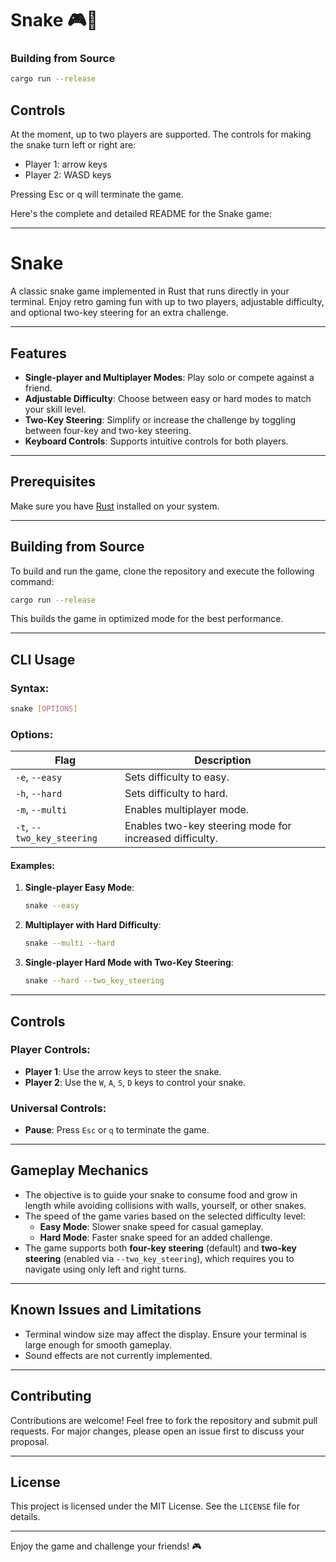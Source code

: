 # Snake 🎮🐍


### Building from Source

```bash
cargo run --release
```

## Controls

At the moment, up to two players are supported. The controls for making the snake turn left or right are:

* Player 1: arrow keys
* Player 2: WASD keys

Pressing Esc or q will terminate the game.

Here's the complete and detailed README for the Snake game:

---

# Snake

A classic snake game implemented in Rust that runs directly in your terminal. Enjoy retro gaming fun with up to two players, adjustable difficulty, and optional two-key steering for an extra challenge.

---

## Features

- **Single-player and Multiplayer Modes**: Play solo or compete against a friend.
- **Adjustable Difficulty**: Choose between easy or hard modes to match your skill level.
- **Two-Key Steering**: Simplify or increase the challenge by toggling between four-key and two-key steering.
- **Keyboard Controls**: Supports intuitive controls for both players.

---

## Prerequisites

Make sure you have [Rust](https://www.rust-lang.org/tools/install) installed on your system.

---

## Building from Source

To build and run the game, clone the repository and execute the following command:

```bash
cargo run --release
```

This builds the game in optimized mode for the best performance.

---

## CLI Usage

### Syntax:
```bash
snake [OPTIONS]
```

### Options:
| Flag                     | Description                                          |
|--------------------------|------------------------------------------------------|
| `-e`, `--easy`           | Sets difficulty to easy.                             |
| `-h`, `--hard`           | Sets difficulty to hard.                             |
| `-m`, `--multi`          | Enables multiplayer mode.                            |
| `-t`, `--two_key_steering` | Enables two-key steering mode for increased difficulty. |

#### Examples:
1. **Single-player Easy Mode**:
   ```bash
   snake --easy
   ```

2. **Multiplayer with Hard Difficulty**:
   ```bash
   snake --multi --hard
   ```

3. **Single-player Hard Mode with Two-Key Steering**:
   ```bash
   snake --hard --two_key_steering
   ```

---

## Controls

### Player Controls:
- **Player 1**: Use the arrow keys to steer the snake.
- **Player 2**: Use the `W`, `A`, `S`, `D` keys to control your snake.

### Universal Controls:
- **Pause**: Press `Esc` or `q` to terminate the game.

---

## Gameplay Mechanics

- The objective is to guide your snake to consume food and grow in length while avoiding collisions with walls, yourself, or other snakes.
- The speed of the game varies based on the selected difficulty level:
  - **Easy Mode**: Slower snake speed for casual gameplay.
  - **Hard Mode**: Faster snake speed for an added challenge.
- The game supports both **four-key steering** (default) and **two-key steering** (enabled via `--two_key_steering`), which requires you to navigate using only left and right turns.

---

## Known Issues and Limitations

- Terminal window size may affect the display. Ensure your terminal is large enough for smooth gameplay.
- Sound effects are not currently implemented.

---

## Contributing

Contributions are welcome! Feel free to fork the repository and submit pull requests. For major changes, please open an issue first to discuss your proposal.

---

## License

This project is licensed under the MIT License. See the `LICENSE` file for details.

--- 

Enjoy the game and challenge your friends! 🎮
